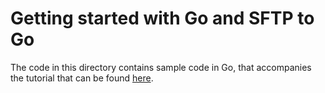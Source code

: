 Getting started with Go and SFTP to Go
======================================

The code in this directory contains sample code in Go, that accompanies the tutorial that can be found [here](https://sftptogo.com/blog/go-sftp?utm_source=github&utm_medium=github).
